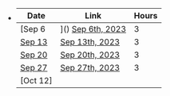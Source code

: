 -
  | Date | Link | Hours |
  |---|---|---|
  | [Sep 6 |]() [Sep 6th, 2023](/journals/2023_09_06.md) | 3 |
  | [Sep 13]() | [Sep 13th, 2023](/journals/2023_09_13.md) | 3 |
  | [Sep 20]() | [Sep 20th, 2023](/journals/2023_09_20.md) | 3 |
  | [Sep 27]() | [Sep 27th, 2023](/journals/2023_09_27.md) | 3 |
  | [Oct 12] | 
